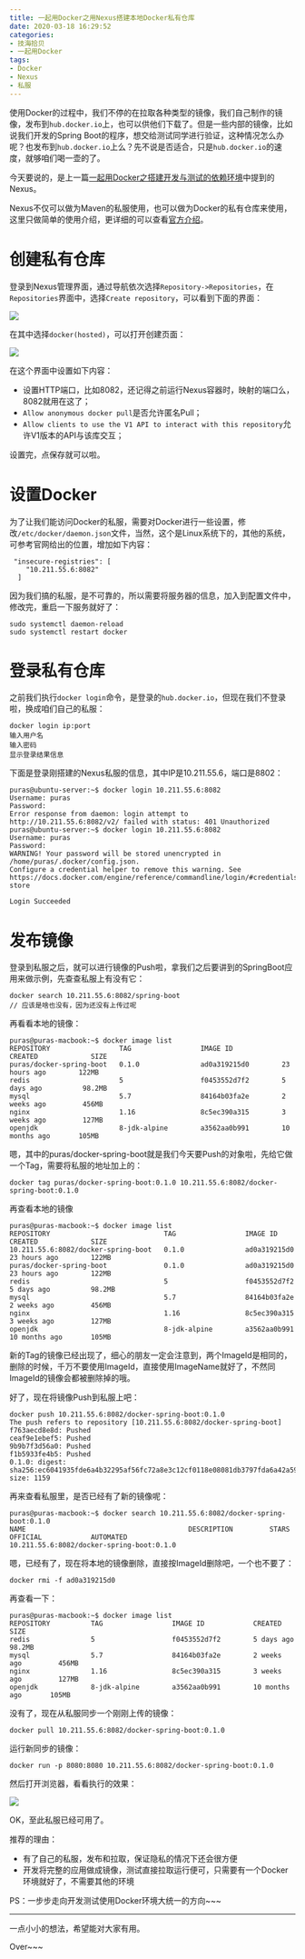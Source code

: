 ```yaml
---
title: 一起用Docker之用Nexus搭建本地Docker私有仓库
date: 2020-03-18 16:29:52
categories: 
- 技海拾贝
- 一起用Docker
tags:
- Docker
- Nexus
- 私服
---
```


使用Docker的过程中，我们不停的在拉取各种类型的镜像，我们自己制作的镜像，发布到`hub.docker.io`上，也可以供他们下载了。但是一些内部的镜像，比如说我们开发的Spring Boot的程序，想交给测试同学进行验证，这种情况怎么办呢？也发布到`hub.docker.io`上么？先不说是否适合，只是`hub.docker.io`的速度，就够咱们喝一壶的了。

<!-- more -->

今天要说的，是上一篇[一起用Docker之搭建开发与测试的依赖环境](http://puras.cn/2020/03/17/%E4%B8%80%E8%B5%B7%E7%94%A8Docker%E4%B9%8B%E6%90%AD%E5%BB%BA%E5%BC%80%E5%8F%91%E4%B8%8E%E6%B5%8B%E8%AF%95%E7%9A%84%E4%BE%9D%E8%B5%96%E7%8E%AF%E5%A2%83/)中提到的Nexus。

Nexus不仅可以做为Maven的私服使用，也可以做为Docker的私有仓库来使用，这里只做简单的使用介绍，更详细的可以查看[官方介绍](https://help.sonatype.com/repomanager3)。

# 创建私有仓库

登录到Nexus管理界面，通过导航依次选择`Repository->Repositories`，在`Repositories`界面中，选择`Create repository`，可以看到下面的界面：

![](/images/docker-repository-select.png)

在其中选择`docker(hosted)`，可以打开创建页面：

![](/images/docker-repository-create.png)

在这个界面中设置如下内容：

- 设置HTTP端口，比如8082，还记得之前运行Nexus容器时，映射的端口么，8082就用在这了；
- `Allow anonymous docker pull`是否允许匿名Pull；
- `Allow clients to use the V1 API to interact with this repository`允许V1版本的API与该库交互；

设置完，点保存就可以啦。

# 设置Docker

为了让我们能访问Docker的私服，需要对Docker进行一些设置，修改`/etc/docker/daemon.json`文件，当然，这个是Linux系统下的，其他的系统，可参考官网给出的位置，增加如下内容：

     "insecure-registries": [
        "10.211.55.6:8082"
      ]

因为我们搞的私服，是不可靠的，所以需要将服务器的信息，加入到配置文件中，修改完，重启一下服务就好了：

    sudo systemctl daemon-reload
    sudo systemctl restart docker

# 登录私有仓库

之前我们执行`docker login`命令，是登录的`hub.docker.io`，但现在我们不登录啦，换成咱们自己的私服：

    docker login ip:port
    输入用户名
    输入密码
    显示登录结果信息

下面是登录刚搭建的Nexus私服的信息，其中IP是10.211.55.6，端口是8802：

    puras@ubuntu-server:~$ docker login 10.211.55.6:8082
    Username: puras
    Password: 
    Error response from daemon: login attempt to http://10.211.55.6:8082/v2/ failed with status: 401 Unauthorized
    puras@ubuntu-server:~$ docker login 10.211.55.6:8082
    Username: puras
    Password: 
    WARNING! Your password will be stored unencrypted in /home/puras/.docker/config.json.
    Configure a credential helper to remove this warning. See
    https://docs.docker.com/engine/reference/commandline/login/#credentials-store

    Login Succeeded

# 发布镜像

登录到私服之后，就可以进行镜像的Push啦，拿我们之后要讲到的SpringBoot应用来做示例，先查查私服上有没有它：

    docker search 10.211.55.6:8082/spring-boot
    // 应该是啥也没有，因为还没有上传过呢

再看看本地的镜像：

    puras@puras-macbook:~$ docker image list
    REPOSITORY                 TAG                 IMAGE ID            CREATED             SIZE
    puras/docker-spring-boot   0.1.0               ad0a319215d0        23 hours ago        122MB
    redis                      5                   f0453552d7f2        5 days ago          98.2MB
    mysql                      5.7                 84164b03fa2e        2 weeks ago         456MB
    nginx                      1.16                8c5ec390a315        3 weeks ago         127MB
    openjdk                    8-jdk-alpine        a3562aa0b991        10 months ago       105MB

嗯，其中的puras/docker-spring-boot就是我们今天要Push的对象啦，先给它做一个Tag，需要将私服的地址加上的：

    docker tag puras/docker-spring-boot:0.1.0 10.211.55.6:8082/docker-spring-boot:0.1.0

再查看本地的镜像

    puras@puras-macbook:~$ docker image list
    REPOSITORY                            TAG                 IMAGE ID            CREATED             SIZE
    10.211.55.6:8082/docker-spring-boot   0.1.0               ad0a319215d0        23 hours ago        122MB
    puras/docker-spring-boot              0.1.0               ad0a319215d0        23 hours ago        122MB
    redis                                 5                   f0453552d7f2        5 days ago          98.2MB
    mysql                                 5.7                 84164b03fa2e        2 weeks ago         456MB
    nginx                                 1.16                8c5ec390a315        3 weeks ago         127MB
    openjdk                               8-jdk-alpine        a3562aa0b991        10 months ago       105MB

新的Tag的镜像已经出现了，细心的朋友一定会注意到，两个ImageId是相同的，删除的时候，千万不要使用ImageId，直接使用ImageName就好了，不然同ImageId的镜像会都被删除掉的哦。

好了，现在将镜像Push到私服上吧：

    docker push 10.211.55.6:8082/docker-spring-boot:0.1.0
    The push refers to repository [10.211.55.6:8082/docker-spring-boot]
    f763aecd8e8d: Pushed
    ceaf9e1ebef5: Pushed
    9b9b7f3d56a0: Pushed
    f1b5933fe4b5: Pushed
    0.1.0: digest: sha256:ec6041935fde6a4b32295af56fc72a8e3c12cf0118e08081db3797fda6a42a59 size: 1159

再来查看私服里，是否已经有了新的镜像呢：

    puras@puras-macbook:~$ docker search 10.211.55.6:8082/docker-spring-boot:0.1.0
    NAME                                        DESCRIPTION         STARS               OFFICIAL            AUTOMATED
    10.211.55.6:8082/docker-spring-boot:0.1.0

嗯，已经有了，现在将本地的镜像删除，直接按ImageId删除吧，一个也不要了：

    docker rmi -f ad0a319215d0

再查看一下：

    puras@puras-macbook:~$ docker image list
    REPOSITORY          TAG                 IMAGE ID            CREATED             SIZE
    redis               5                   f0453552d7f2        5 days ago          98.2MB
    mysql               5.7                 84164b03fa2e        2 weeks ago         456MB
    nginx               1.16                8c5ec390a315        3 weeks ago         127MB
    openjdk             8-jdk-alpine        a3562aa0b991        10 months ago       105MB


没有了，现在从私服同步一个刚刚上传的镜像：

    docker pull 10.211.55.6:8082/docker-spring-boot:0.1.0


运行新同步的镜像：

    docker run -p 8080:8080 10.211.55.6:8082/docker-spring-boot:0.1.0


然后打开浏览器，看看执行的效果：

![](/images/docker-run.png)

OK，至此私服已经可用了。

推荐的理由：

- 有了自己的私服，发布和拉取，保证隐私的情况下还会很方便
- 开发将完整的应用做成镜像，测试直接拉取运行便可，只需要有一个Docker环境就好了，不需要其他的环境

PS：一步步走向开发测试使用Docker环境大统一的方向~~~

***

一点小小的想法，希望能对大家有用。

Over~~~